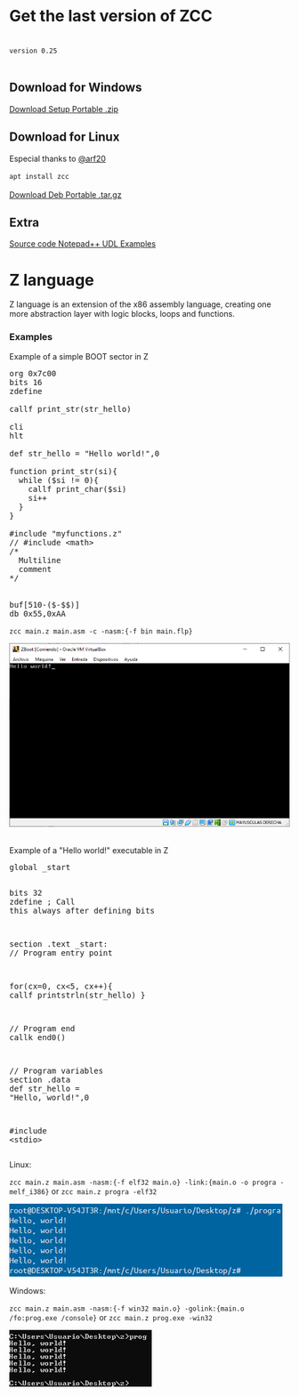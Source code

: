 <br>
<link rel="shortcut icon" type="image/x-icon" href="favicon.png?">
<style>
  header,section#downloads,div.inner>hr{display:none;}
  
  #download-any{
    background: transparent url("https://icons.iconarchive.com/icons/oxygen-icons.org/oxygen/32/Actions-go-down-icon.png") 12px 50% no-repeat;
  }
  #download-npp{
    background: transparent url("https://notepad-plus-plus.org/images/logo.svg") 12px 50% no-repeat;
  }
  #download-zip, #download-tar-gz {
    display: block;
  }
  
  .scode{
    font-size:1.25em;
    padding:6px 12px;
    margin:auto 32px;
  }
  
  .zl_word{
    color:orangered;
    font-weight:bold;
  }
  .zl_string{
    color:cadetblue;
  }
  .zl_comment{
    color:darkgreen;
  }
  .zl_inmed{
    color:gold;
  }
  .zl_nasm_dir{
    color:aqua;
  }
  .zl_nasm_inst{
    color:dodgerblue;
    font-weight:bold;
  }
</style>

# Get the last version of ZCC
<br><code class="scode">version 0.25</code>
<br><br>

## Download for Windows
<div id="downloads" class="clearfix">
  <a target="_blank" href="https://github.com/bruneo32/zcc/tree/main/download/windows/installer" id="download-any" class="button">
    <span>Download Setup</span>
  </a>
  <a target="_blank" href="https://github.com/bruneo32/zcc/tree/main/download/windows/zip" id="download-zip" class="button">
    <span>Portable .zip</span>
  </a>
</div>

## Download for Linux
Especial thanks to <a target="_blank" href="https://github.com/arf20">@arf20</a>
<div id="downloads" class="clearfix">
  <code class="scode">apt install zcc</code>
  <br><br>
  <a target="_blank" href="https://github.com/bruneo32/zcc/tree/main/download/linux/deb" id="download-any" class="button">
    <span>Download Deb</span>
  </a>
  <a target="_blank" href="https://github.com/bruneo32/zcc/tree/main/download/linux/targz" id="download-tar-gz" class="button">
    <span>Portable .tar.gz</span>
  </a>
</div>

## Extra
<div id="downloads" class="clearfix">
  <a target="_blank" href="https://github.com/bruneo32/zcc/tree/main/source" id="download-any" class="button">
    <span>Source code</span>
  </a>
  <a target="_blank" href="https://github.com/bruneo32/zcc/tree/main/download/extra" id="download-npp" class="button">
    <span>Notepad++ UDL</span>
  </a>
  <a target="_blank" href="https://github.com/bruneo32/zcc/tree/main/download/extra/examples" id="download-zip" class="button">
    <span>Examples</span>
  </a>
</div>


# Z language
Z language is an extension of the x86 assembly language, creating one more abstraction layer with logic blocks, loops and functions.

### Examples
Example of a simple BOOT sector in Z
<pre>
<span class="zl_nasm_dir">org</span> 0x7c00
<span class="zl_nasm_dir">bits</span> 16
<span class="zl_word">zdefine</span>

<span class="zl_word">callf</span> print_str(str_hello)

<span class="zl_nasm_inst">cli</span>
<span class="zl_nasm_inst">hlt</span>

<span class="zl_word">def</span> str_hello = <span class="zl_string">"Hello world!"</span>,0

<span class="zl_word">function</span> print_str(si){
  <span class="zl_word">while</span> (<span class="zl_inmed">$si</span> != 0){
    <span class="zl_word">callf</span> print_char(<span class="zl_inmed">$si</span>)
    si++
  }
}

<span class="zl_word">#include</span> <span class="zl_string">"myfunctions.z"</span>
<span class="zl_comment">// #include &lt;math&gt;
/*
  Multiline
  comment
*/</span>
  

<span class="zl_word">buf</span>[510-($-$$)]
<span class="zl_nasm_dir">db</span> 0x55,0xAA
</pre>

`zcc main.z main.asm -c -nasm:{-f bin main.flp}`

![](example_boot.png)

<br>
Example of a "Hello world!" executable in Z
<pre>
<span class="zl_nasm_dir">global</span> _start

<span class="zl_nasm_dir">bits</span> 32
<span class="zl_word">zdefine</span> <span class="zl_comment">; Call this always after defining bits</span>

<span class="zl_nasm_dir">section</span> .text
_start:
  <span class="zl_comment">// Program entry point</span>
  
  <span class="zl_word">for</span>(cx=0, cx<5, cx++){
    <span class="zl_word">callf</span> printstrln(str_hello)
  }
  
  <span class="zl_comment">// Program end</span>
  <span class="zl_word">callk</span> end0()

<span class="zl_comment">// Program variables</span>
<span class="zl_nasm_dir">section</span> .data
<span class="zl_word">def</span> str_hello = <span class="zl_string">"Hello, world!"</span>,0

<span class="zl_word">#include</span> <span class="zl_string">&lt;stdio&gt;</span>
</pre>

Linux:

`zcc main.z main.asm -nasm:{-f elf32 main.o} -link:{main.o -o progra -melf_i386}`
or
`zcc main.z progra -elf32`

![](example_helloworld2.png)

Windows:

`zcc main.z main.asm -nasm:{-f win32 main.o} -golink:{main.o /fo:prog.exe /console}`
or
`zcc main.z prog.exe -win32`

![](example_helloworld.png)
